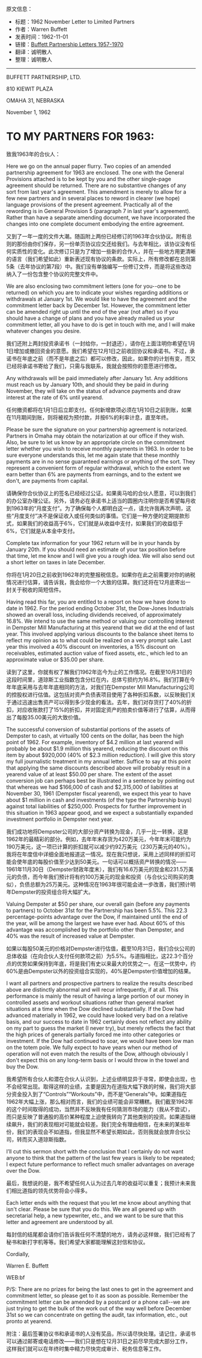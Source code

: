 原文信息：

- 标题：1962 November Letter to Limited Partners
- 作者：Warren Buffett
- 发表时间：1962-11-01
- 链接：[Buffett Partnership Letters 1957-1970](https://theoraclesclassroom.com/wp-content/uploads/2020/05/Buffett-Partnership-Letters-1957-1970-High-Quality.pdf)
- 翻译：诚明散人
- 整理：诚明散人
---

BUFFETT PARTNERSHIP, LTD. 

810 KIEWIT PLAZA 

OMAHA 31, NEBRASKA

November 1, 1962

# TO MY PARTNERS FOR 1963:

致我1963年的合伙人：

Here we go on the annual paper flurry. Two copies of an amended partnership agreement for 1963 are enclosed. The one with the General Provisions attached is to be kept by you and the other single-page agreement should be returned. There are no substantive changes of any sort from last year's agreement. This amendment is merely to allow for a few new partners and in several places to reword in clearer (we hope) language provisions of the present agreement. Practically all of the rewording is in General Provision 5 (paragraph 7 in last year's agreement). Rather than have a separate amending document, we have incorporated the changes into one complete document embodying the entire agreement.

又到了一年一度的文件大潮。随函附上两份已经修订的1963年合伙协议。附有总则的那份由你们保存，另一份单页协议应交还给我们。与去年相比，该协议没有任何实质性的变化。此次修订只是为了增加一些新的合作人，并在一些地方用更清晰的语言（我们希望如此）重新表述现有协议的条款。实际上，所有修改都在总则第5条（去年协议的第7段）中。我们没有单独编写一份修订文件，而是将这些改动纳入了一份包含整个协议的完整文件中。

We are also enclosing two commitment letters (one for you--one to be returned) on which you are to indicate your wishes regarding additions or withdrawals at January 1st. We would like to have the agreement and the commitment letter back by December 1st. However, the commitment letter can be amended right up until the end of the year (not after) so if you should have a change of plans and you have already mailed us your commitment letter, all you have to do is get in touch with me, and I will make whatever changes you desire.

我们还附上两封投资承诺书（一封给你，一封退还），请你在上面注明你希望在1月1日增加或撤回资金的意愿。我们希望在12月1日之前收回协议和承诺书。不过，承诺书在年底之前（而不是年底之后）都可以修改，因此，如果你的计划有变，而又已经将承诺书寄给了我们，只需与我联系，我就会按照你的意愿进行修改。 

Any withdrawals will be paid immediately after January 1st. Any additions must reach us by January 10th, and should they be paid in during November, they will take on the status of advance payments and draw interest at the rate of 6% until yearend.

任何撤资都将在1月1日后立即支付。任何新增款项必须在1月10日之前到账，如果在11月期间到账，则将被视为预付款，并按6%的利率计息，直至年终。  

Please be sure the signature on your partnership agreement is notarized. Partners in Omaha may obtain the notarization at our office if they wish. Also, be sure to let us know by an appropriate circle on the commitment letter whether you wish to receive monthly payments in 1963. In order to be sure everyone understands this, let me again state that these monthly payments are in no sense guaranteed earnings or anything of the sort. They represent a convenient form of regular withdrawal, which to the extent we earn better than 6% are payments from earnings, and to the extent we don't, are payments from capital.

请确保你合伙协议上的签名已经经过公证。如果奥马哈的合伙人愿意，可以到我们的办公室办理公证。另外，请务必在承诺书上适当的圆圈内注明你是否希望每月收到1963年的“月度支付”。为了确保每个人都明白这一点，请允许我再次声明，这些“月度支付”决不是保证收入或任何类似的事情。它们是一种方便的定期提款形式，如果我们的收益高于6%，它们就是从收益中支付，如果我们的收益低于6%，它们就是从本金中支付。 

Complete tax information for your 1962 return will be in your hands by January 20th. If you should need an estimate of your tax position before that time, let me know and I will give you a rough idea. We will also send out a short letter on taxes in late December.

你将在1月20日之前收到1962年的完整报税信息。如果你在此之前需要对你的纳税情况进行估算，请告诉我，我会给你一个大致的估算。我们还将在12月底寄出一封关于税收的简短信件。  

Having read this far, you are entitled to a report on how we have done to date in 1962. For the period ending October 31st, the Dow-Jones Industrials showed an overall loss, including dividends received, of approximately 16.8%. We intend to use the same method or valuing our controlling interest in Dempster Mill Manufacturing at this yearend that we did at the end of last year. This involved applying various discounts to the balance sheet items to reflect my opinion as to what could be realized on a very prompt sale. Last year this involved a 40% discount on inventories, a 15% discount on receivables, estimated auction value of fixed assets, etc., which led to an approximate value or $35.00 per share.

读到了这里，你就有权了解我们1962年迄今为止的工作情况。在截至10月31日的这段时间里，道琼斯工业指数包含分红在内，总体亏损约为16.8%。我们打算在今年年底采用与去年年底相同的方法，对我们在Dempster Mill Manufacturing公司的控股权进行估值。这包括对资产负债表项目使用了各种折扣系数，以反映我们关于通过迅速出售资产可以得到多少现金的看法。去年，我们对存货打了40%的折扣，对应收账款打了15%的折扣，并对固定资产的拍卖价值等进行了估算，从而得出了每股35.00美元的大致价值。  

The successful conversion of substantial portions of the assets of Dempster to cash, at virtually 100 cents on the dollar, has been the high point of 1962. For example, inventory of $4.2 million at last yearend will probably be about $1.9 million this yearend, reducing the discount on this item by about $920,000 (40% of $2.3 million reduction). I will give this story my full journalistic treatment in my annual letter. Suffice to say at this point that applying the same discounts described above will probably result in a yearend value of at least $50.00 per share. The extent of the asset conversion job can perhaps best be illustrated in a sentence by pointing out that whereas we had $166,000 of cash and $2,315,000 of liabilities at November 30, 1961 (Dempster fiscal yearend), we expect this year to have about $1 million in cash and investments (of the type the Partnership buys) against total liabilities of $250,000. Prospects for further improvement in this situation in 1963 appear good, and we expect a substantially expanded investment portfolio in Dempster next year.

我们成功地将Dempster公司的大部分资产转换为现金，几乎一比一转换，这是1962年的最精彩的部分。例如，去年年末存货为420万美元，今年年末可能约为190万美元，这一项已计算的折扣就可以减少约92万美元（230万美元的40%）。我将在年度信中详细全面地报道这一情况。现在我只想说，采用上述同样的折扣可能会使年底的每股价值至少达到50美元。一句话可以概括资产转换的情况——1961年11月30日（Dempster财政年度末），我们有16.6万美元的现金和231.5万美元的负债，而今年我们预计将有约100万美元的现金和投资（与合伙公司购买的类似），负债总额为25万美元。这种情况在1963年很可能会进一步改善，我们预计明年Dempster的投资组合将大幅扩大。  

Valuing Dempster at $50 per share, our overall gain (before any payments to partners) to October 31st for the Partnership has been 5.5%. This 22.3 percentage-points advantage over the Dow, if maintained until the end of the year, will be among the largest we have ever had. About 60% of this advantage was accomplished by the portfolio other than Dempster, and 40% was the result of increased value at Dempster.

如果以每股50美元的价格对Dempster进行估值，截至10月31日，我们合伙公司的总体收益（在向合伙人支付任何款项之前）为5.5%。与道指相比，这22.3个百分点的优势如果保持到年底，将是我们有史以来最大的优势之一。在这一优势中，约60%是由Dempster以外的投资组合实现的，40%是Dempster价值增加的结果。  

I want all partners and prospective partners to realize the results described above are distinctly abnormal and will recur infrequently, if at all. This performance is mainly the result of having a large portion of our money in controlled assets and workout situations rather than general market situations at a time when the Dow declined substantially. If the Dow had advanced materially in 1962, we could have looked very bad on a relative basis, and our success to date in 1962 certainly does not reflect any ability on my part to guess the market (I never try), but merely reflects the fact that the high prices of generals partially forced me into other categories or investment. If the Dow had continued to soar, we would have been low man on the totem pole. We fully expect to have years when our method of operation will not even match the results of the Dow, although obviously I don't expect this on any long-term basis or I would throw in the towel and buy the Dow.

我希望所有合伙人和潜在合伙人认识到，上述业绩明显异于寻常，即使会出现，也不会经常出现。取得这样的业绩，主要是因为在道指大幅下跌的时候，我们将大部分资金投入到了“Controls”“Workouts”中，而不是“Generals”中。如果道指在1962年大幅上涨，那么相对而言，我们的业绩可能会非常糟糕。我们截至1962年的这个时间取得的成功，当然并不反映我有任何猜测市场的能力（我从不尝试），而只是反映了普通股的高价某种程度上迫使我转向了其他类别的投资。如果道指继续飙升，我们的表现相对可能就会较差。我们完全有理由相信，在未来的某些年份，我们的表现会不如道指，但我显然不希望长期如此，否则我就会放弃合伙公司，转而买入道琼斯指数。  

I’ll cut this sermon short with the conclusion that I certainly do not want anyone to think that the pattern of the last few years is likely to be repeated; I expect future performance to reflect much smaller advantages on average over the Dow.

最后，我想说的是，我不希望任何人认为过去几年的收益可以重复；我预计未来我们相比道指的领先优势将会小得多。  

Each letter ends with the request that you let me know about anything that isn't clear. Please be sure that you do this. We are all geared up with secretarial help, a new typewriter, etc., and we want to be sure that this letter and agreement are understood by all.

每封信的结尾都会请你们告诉我任何不清楚的地方，请务必这样做，我们已经有了秘书和新打字机等等。我们希望大家都能理解这封信和协议。  

Cordially,


Warren E. Buffett

WEB:bf

P/S: There are no prizes for being the last ones to get in the agreement and commitment letter, so please get to it as soon as possible. Remember the commitment letter can be amended by a postcard or a phone call--we are just trying to get the bulk of the work out of the way well before December 31st so we can concentrate on getting the audit, tax information, etc., out pronto at yearend.

附注：最后签署协议书和承诺书的人没有奖品，所以请尽快处理。请记住，承诺书可以通过邮寄或电话修改——我们只是想在12月31日之前尽早完成大部分工作，这样我们就可以在年终时集中精力尽快完成审计、税务信息等工作。
